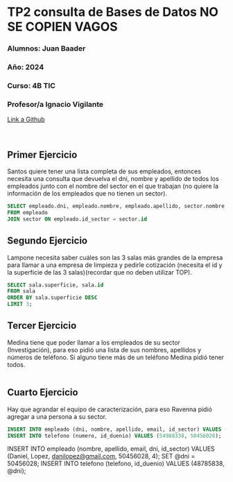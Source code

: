 # TP2 consulta de Bases de Datos  NO SE COPIEN VAGOS

### **Alumnos:** Juan Baader

### **Año:** 2024

### **Curso:** 4B TIC

### **Profesor/a** Ignacio Vigilante

[Link a Github](https://github.com/juanpanpanyz/TP2-BasedeDatos)


<br>

## **Primer Ejercicio**
Santos quiere tener una lista completa de sus empleados, entonces necesita una consulta que devuelva el dni, nombre y apellido de todos los empleados junto con el nombre del sector en el que trabajan (no quiere la información de los empleados que no tienen un sector).
```sql
SELECT empleado.dni, empleado.nombre, empleado.apellido, sector.nombre
FROM empleado
JOIN sector ON empleado.id_sector = sector.id
```

## **Segundo Ejercicio**
Lampone necesita saber cuáles son las 3 salas más grandes de la empresa para llamar a una empresa de limpieza y pedirle cotización (necesita el id y la superficie de las 3 salas)(recordar que no deben utilizar TOP).
```sql
SELECT sala.superficie, sala.id
FROM sala
ORDER BY sala.superficie DESC
LIMIT 3;
```

## **Tercer Ejercicio**
Medina tiene que poder llamar a los empleados de su sector (Investigación), para eso pidió una lista de sus nombres, apellidos y números de teléfono. Si alguno tiene más de un teléfono Medina pidió tener todos.

```sql

```

## **Cuarto Ejercicio**
Hay que agrandar el equipo de caracterización, para eso Ravenna pidió agregar a una persona a su sector.

```sql
INSERT INTO empleado (dni, nombre, apellido, email, id_sector) VALUES (50456028, los, simuladores, aguantelosimuladores@hotmail.com, 4)
INSERT INTO telefono (numero, id_duenio) VALUES (54988338, 50456028);
```
INSERT INTO empleado (nombre, apellido, email, dni, id_sector)
VALUES (Daniel, Lopez, danilopez@gmail.com, 50456028, 4);
SET @dni = 50456028;
INSERT INTO telefono (telefono, id_duenio)
VALUES (48785838, @dni);


